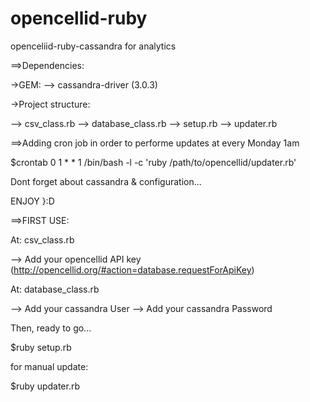 # opencellid-ruby
openceliid-ruby-cassandra for analytics

==>Dependencies:

->GEM:
--> cassandra-driver (3.0.3)

->Project structure:

--> csv_class.rb
--> database_class.rb
--> setup.rb
--> updater.rb




==>Adding cron job in order to performe updates at every Monday 1am


$crontab
0 1 * * 1 /bin/bash -l -c 'ruby /path/to/opencellid/updater.rb'



Dont forget about cassandra & configuration...

ENJOY }:D



==>FIRST USE:

At: csv_class.rb

--> Add your opencellid API key (http://opencellid.org/#action=database.requestForApiKey)



At: database_class.rb

--> Add your cassandra User
--> Add your cassandra Password



Then, ready to go...

$ruby setup.rb

for manual update:

$ruby updater.rb
